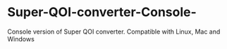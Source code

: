 # Super-QOI-converter-Console-
Console version of Super QOI converter. Compatible with Linux, Mac and Windows
